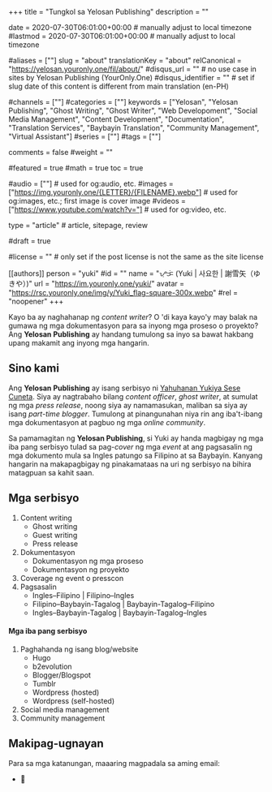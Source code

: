 +++
title = "Tungkol sa Yelosan Publishing"
description = ""

date = 2020-07-30T06:01:00+00:00                                          # manually adjust to local timezone
#lastmod = 2020-07-30T06:01:00+00:00                                       # manually adjust to local timezone

#aliases = [""]
slug = "about"
translationKey = "about"
relCanonical = "https://yelosan.youronly.one/fil/about/"
#disqus_url = ""                                                    # no use case in sites by Yelosan Publishing (YourOnly.One)
#disqus_identifier = ""                                             # set if slug date of this content is different from main translation (en-PH)

#channels = [""]
#categories = [""]
keywords = ["Yelosan", "Yelosan Publishing", "Ghost Writing", "Ghost Writer", "Web Developoment", "Social Media Management", "Content Development", "Documentation", "Translation Services", "Baybayin Translation", "Community Management", "Virtual Assistant"]
#series = [""]
#tags = [""]

comments = false
#weight = ""

#featured = true
#math = true
toc = true

#audio = [""]                                                          # used for og:audio, etc.
#images = ["https://img.youronly.one/{LETTER}/{FILENAME}.webp"]                 # used for og:images, etc.; first image is cover image
#videos = ["https://www.youtube.com/watch?v="]                         # used for og:video, etc.

type = "article"                                                           # article, sitepage, review

#draft = true

#license = ""                                                         # only set if the post license is not the same as the site license

[[authors]]
  person = "yuki"
  #id = ""
  name = "ᜌᜓᜃᜒ (Yuki | 사요한 | 謝雪矢（ゆきや）)"
  url = "https://im.youronly.one/yuki/"
  avatar = "https://rsc.youronly.one/img/y/Yuki_flag-square-300x.webp"
  #rel = "noopener"
+++

Kayo ba ay naghahanap ng *content writer*? O 'di kaya kayo'y may balak na gumawa ng mga dokumentasyon para sa inyong mga proseso o proyekto? Ang **Yelosan Publishing** ay handang tumulong sa inyo sa bawat hakbang upang makamit ang inyong mga hangarin.

## Sino kami

Ang **Yelosan Publishing** ay isang serbisyo ni [Yahuhanan Yukiya Sese Cuneta](https://iam.youronly.one). Siya ay nagtrabaho bilang *content officer*, *ghost writer*, at sumulat ng mga *press release*, noong siya ay namamasukan, maliban sa siya ay isang *part-time blogger*. Tumulong at pinangunahan niya rin ang iba't-ibang mga dokumentasyon at pagbuo ng mga *online community*.

Sa pamamagitan ng **Yelosan Publishing**, si Yuki ay handa magbigay ng mga iba pang serbisyo tulad sa pag-*cover* ng mga *event* at ang pagsasalin ng mga dokumento mula sa Ingles patungo sa Filipino at sa Baybayin. Kanyang hangarin na makapagbigay ng pinakamataas na uri ng serbisyo na bihira matagpuan sa kahit saan.

## Mga serbisyo

1. Content writing
    - Ghost writing
    - Guest writing
    - Press release
1. Dokumentasyon
    - Dokumentasyon ng mga proseso
    - Dokumentasyon ng proyekto
1. Coverage ng event o presscon
1. Pagsasalin
    - Ingles–Filipino | Filipino–Ingles
    - Filipino–Baybayin-Tagalog | Baybayin-Tagalog–Filipino
    - Ingles–Baybayin-Tagalog | Baybayin-Tagalog–Ingles

#### Mga iba pang serbisyo

1. Paghahanda ng isang blog/website
    - Hugo
    - b2evolution
    - Blogger/Blogspot
    - Tumblr
    - Wordpress (hosted)
    - Wordpress (self-hosted)
1. Social media management
1. Community management

## Makipag-ugnayan

Para sa mga katanungan, maaaring magpadala sa aming email:

- &#x1F4E7; <span class="email_yelosan"></span>
